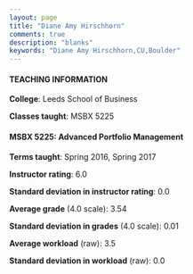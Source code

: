 ```yaml
---
layout: page
title: "Diane Amy Hirschhorn" 
comments: true
description: "blanks"
keywords: "Diane Amy Hirschhorn,CU,Boulder"
---
```

<head>
<script src="https://ajax.googleapis.com/ajax/libs/jquery/2.1.3/jquery.min.js"></script>
<script src="https://dl.dropboxusercontent.com/s/pc42nxpaw1ea4o9/highcharts.js?dl=0"></script>
<!-- <script src="../assets/js/highcharts.js"></script> -->
<style type="text/css">@font-face {
	font-family: "Bebas Neue";
	src: url(https://www.filehosting.org/file/details/544349/BebasNeue Regular.otf) format("opentype");
	}
	h1.Bebas { 
		font-family: "Bebas Neue", Verdana, Tahoma;
	}
</style>
</head>
	   
#### TEACHING INFORMATION

**College**: Leeds School of Business

**Classes taught**: MSBX 5225

#### MSBX 5225: Advanced Portfolio Management

**Terms taught**: Spring 2016, Spring 2017

**Instructor rating**: 6.0

**Standard deviation in instructor rating**: 0.0

**Average grade** (4.0 scale): 3.54

**Standard deviation in grades** (4.0 scale): 0.01

**Average workload** (raw): 3.5

**Standard deviation in workload** (raw): 0.0

